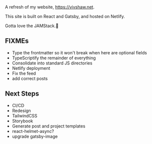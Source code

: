 A refresh of my website, https://vivshaw.net.

This site is built on React and Gatsby, and hosted on Netlify.

Gotta love the JAMStack.🦄

## FIXMEs

- Type the frontmatter so it won't break when here are optional fields
- TypeScriptify the remainder of everything
- Consolidate into standard JS directories
- Netlify deployment
- Fix the feed
- add correct posts

## Next Steps

- CI/CD
- Redesign
- TailwindCSS
- Storybook
- Generate post and project templates
- react-helmet-async?
- upgrade gatsby-image
